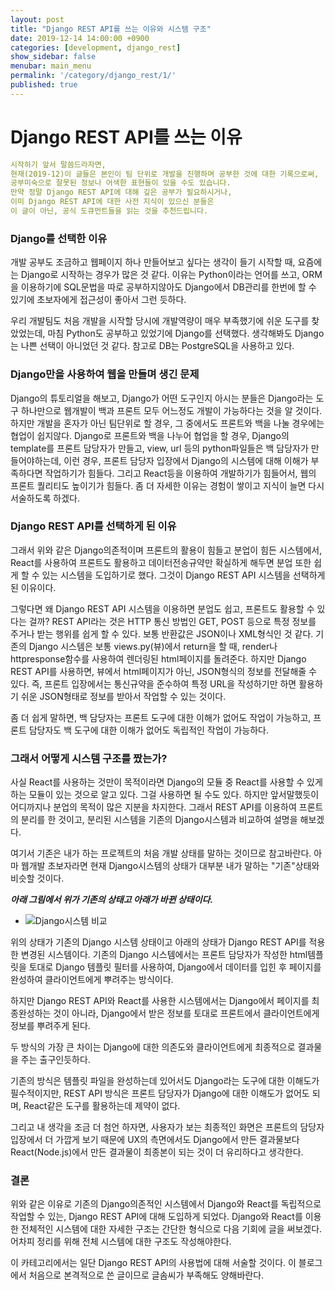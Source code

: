 ```yaml
---
layout: post
title: "Django REST API를 쓰는 이유와 시스템 구조"
date: 2019-12-14 14:00:00 +0900
categories: [development, django_rest]
show_sidebar: false
menubar: main_menu
permalink: '/category/django_rest/1/'
published: true
---
```


# Django REST API를 쓰는 이유

```yml
시작하기 앞서 말씀드라자면, 
현재(2019-12)이 글들은 본인이 팀 단위로 개발을 진행하며 공부한 것에 대한 기록으로써,
공부미숙으로 잘못된 정보나 어색한 표현들이 있을 수도 있습니다.
만약 정말 Django REST API에 대해 깊은 공부가 필요하시거나, 
이미 Django REST API에 대한 사전 지식이 있으신 분들은
이 글이 아닌, 공식 도큐먼트들을 읽는 것을 추천드립니다.
```

### Django를 선택한 이유

개발 공부도 조금하고 웹페이지 하나 만들어보고 싶다는 생각이 들기 시작할 때, 
요즘에는 Django로 시작하는 경우가 많은 것 같다.
이유는 Python이라는 언어를 쓰고, ORM을 이용하기에 SQL문법을 따로 공부하지않아도
Django에서 DB관리를 한번에 할 수 있기에 초보자에게 접근성이 좋아서 그런 듯하다.

우리 개발팀도 처음 개발을 시작할 당시에 개발역량이 매우 부족했기에 쉬운 도구를 찾았었는데,
마침 Python도 공부하고 있었기에 Django를 선택했다.
생각해봐도 Django는 나쁜 선택이 아니었던 것 같다.
참고로 DB는 PostgreSQL을 사용하고 있다.


### Django만을 사용하여 웹을 만들며 생긴 문제

Django의 튜토리얼을 해보고, Django가 어떤 도구인지 아시는 분들은
Django라는 도구 하나만으로 웹개발이 백과 프론트 모두 어느정도 개발이 가능하다는 것을 알 것이다.
하지만 개발을 혼자가 아닌 팀단위로 할 경우, 
그 중에서도 프론트와 백을 나눌 경우에는 협업이 쉽지않다.
Django로 프론트와 백을 나누어 협업을 할 경우, Django의 template를 프론트 담당자가 만들고,
view, url 등의 python파일들은 백 담당자가 만들어야하는데,
이런 경우, 프론트 담당자 입장에서 Django의 시스템에 대해 이해가 부족하다면 작업하기가 힘들다.
그리고 React등을 이용하여 개발하기가 힘들어서, 웹의 프론트 퀄리티도 높이기가 힘들다.
좀 더 자세한 이유는 경험이 쌓이고 지식이 늘면 다시 서술하도록 하겠다.


### Django REST API를 선택하게 된 이유

그래서 위와 같은 Django의존적이며 프론트의 활용이 힘들고 분업이 힘든 시스템에서,
React를 사용하여 프론트도 활용하고 데이터전송규약만 확실하게 해두면 분업 또한 쉽게 할 수 있는
시스템을 도입하기로 했다.
그것이 Django REST API 시스템을 선택하게 된 이유이다.

그렇다면 왜 Django REST API 시스템을 이용하면 분업도 쉽고, 프론트도 활용할 수 있다는 걸까?
REST API라는 것은 HTTP 통신 방법인 GET, POST 등으로 특정 정보를 주거나 받는 행위를 쉽게 할 수 있다.
보통 반환값은 JSON이나 XML형식인 것 같다.
기존의 Django 시스템은 보통 views.py(뷰)에서 return을 할 때,
render나 httpresponse함수를 사용하여 렌더링된 html페이지를 돌려준다.
하지만 Django REST API를 사용하면, 뷰에서 html페이지가 아닌, JSON형식의 정보를 전달해줄 수 있다.
즉, 프론트 입장에서는 통신규약을 준수하여 특정 URL을 작성하기만 하면
활용하기 쉬운 JSON형태로 정보를 받아서 작업할 수 있는 것이다.

좀 더 쉽게 말하면, 백 담당자는 프론트 도구에 대한 이해가 없어도 작업이 가능하고,
프론트 담당자도 백 도구에 대한 이해가 없어도 독립적인 작업이 가능하다.


### 그래서 어떻게 시스템 구조를 짰는가?

사실 React를 사용하는 것만이 목적이라면
Django의 모듈 중 React를 사용할 수 있게 하는 모듈이 있는 것으로 알고 있다.
그걸 사용하면 될 수도 있다.
하지만 앞서말했듯이 어디까지나 분업의 목적이 많은 지분을 차지한다.
그래서 REST API를 이용하여 프론트의 분리를 한 것이고, 분리된 시스템을 기존의 Django시스템과 비교하여 설명을 해보겠다.

여기서 기존은 내가 하는 프로젝트의 처음 개발 상태를 말하는 것이므로 참고바란다.
아마 웹개발 초보자라면 현재 Django시스템의 상태가 대부분 내가 말하는 "기존"상태와 비슷할 것이다.

***아래 그림에서 위가 기존의 상태고 아래가 바뀐 상태이다.***
- ![Django시스템 비교]({{site.url}}/img/django구조도비교.jpg)

위의 상태가 기존의 Django 시스템 상태이고
아래의 상태가 Django REST API를 적용한 변경된 시스템이다.
기존의 Django 시스템에서는 프론트 담당자가 작성한 html템플릿을 토대로 Django 템플릿 필터를 사용하여,
Django에서 데이터를 입힌 후 페이지를 완성하여 클라이언트에게 뿌려주는 방식이다.

하지만 Django REST API와 React를 사용한 시스템에서는 Django에서 페이지를 최종완성하는 것이 아니라,
Django에서 받은 정보를 토대로 프론트에서 클라이언트에게 정보를 뿌려주게 된다.

두 방식의 가장 큰 차이는 Django에 대한 의존도와 클라이언트에게 최종적으로 결과물을 주는 출구인듯하다.

기존의 방식은 템플릿 파일을 완성하는데 있어서도 Django라는 도구에 대한 이해도가 필수적이지만,
REST API 방식은 프론트 담당자가 Django에 대한 이해도가 없어도 되며, React같은 도구를 활용하는데 제약이 없다.

그리고 내 생각을 조금 더 첨언 하자면, 
사용자가 보는 최종적인 화면은 프론트의 담당자 입장에서 더 가깝게 보기 때문에 UX의 측면에서도
Django에서 만든 결과물보다 React(Node.js)에서 만든 결과물이 최종본이 되는 것이 더 유리하다고 생각한다.


### 결론

위와 같은 이유로 기존의 Django의존적인 시스템에서 Django와 React를 독립적으로 작업할 수 있는,
Django REST API에 대해 도입하게 되었다.
Django와 React를 이용한 전체적인 시스템에 대한 자세한 구조는 간단한 형식으로 다음 기회에 글을 써보겠다.
어차피 정리를 위해 전체 시스템에 대한 구조도 작성해야한다.

이 카테고리에서는 일단 Django REST API의 사용법에 대해 서술할 것이다.
이 블로그에서 처음으로 본격적으로 쓴 글이므로 글솜씨가 부족해도 양해바란다.